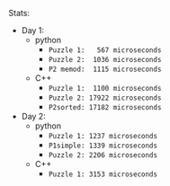 Stats:
- Day 1:
  - python
    - `Puzzle 1:   567 microseconds`
    - `Puzzle 2:  1036 microseconds`
    - `P2 memod:  1115 microseconds`
  - C++
    - `Puzzle 1:  1100 microseconds`
    - `Puzzle 2: 17922 microseconds`
    - `P2sorted: 17182 microseconds`
- Day 2:
  - python
    - `Puzzle 1: 1237 microseconds`
    - `P1simple: 1339 microseconds`
    - `Puzzle 2: 2206 microseconds`
  - C++
    - `Puzzle 1: 3153 microseconds`
